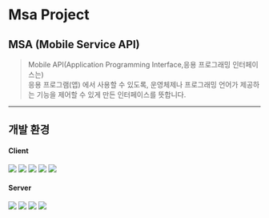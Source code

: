 # Msa Project

## MSA (Mobile Service API)
> Mobile API(Application Programming Interface,응용 프로그래밍 인터페이스는) <br/>
> 응용 프로그램(앱) 에서 사용할 수 있도록, 운영체제나 프로그래밍 언어가 제공하는 기능을 제어할 수 있게 만든 인터페이스를 뜻합니다.

------
## 개발 환경 

#### Client
<p>
<img src="https://img.shields.io/badge/React-0088CC?style=flat-square&logo=React&logoColor=white"/>
<img src="https://img.shields.io/badge/Redux-764ABC?style=flat-square&logo=Redux&logoColor=white"/>
<img src="https://img.shields.io/badge/Javascript-F5AE29?style=flat-square&logo=Javascript&logoColor=white"/>
<img src="https://img.shields.io/badge/Webpack-007396?style=flat-square&logo=Webpack&logoColor=white"/>
<img src="https://img.shields.io/badge/Babel-FABC0C?style=flat-square&logo=Babel&logoColor=white"/>
</p>

#### Server
<p>
<img src="https://img.shields.io/badge/Spring-6DB33F?style=flat-square&logo=Spring&logoColor=white"/>
<img src="https://img.shields.io/badge/Java-007396?style=flat-square&logo=Java&logoColor=white"/>
<img src="https://img.shields.io/badge/PostgreSQL-336791?style=flat-square&logo=PostgreSQL&logoColor=white"/>
<img src="https://img.shields.io/badge/Gradle-02303A?style=flat-square&logo=Gradle&logoColor=white"/>
</p>
